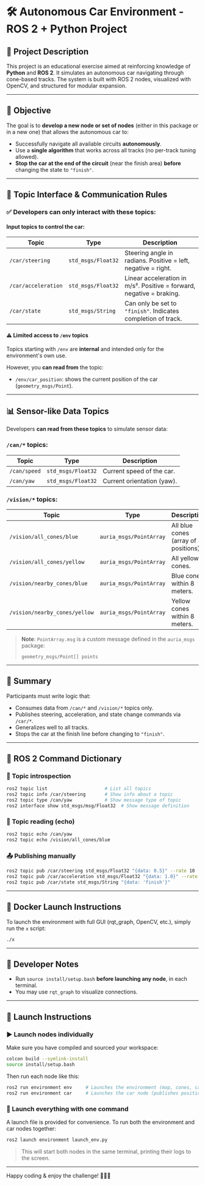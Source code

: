# 🛠️ Autonomous Car Environment - ROS 2 + Python Project

## 📄 Project Description

This project is an educational exercise aimed at reinforcing knowledge of **Python** and **ROS 2**. It simulates an autonomous car navigating through cone-based tracks. The system is built with ROS 2 nodes, visualized with OpenCV, and structured for modular expansion.

---

## 🎯 Objective

The goal is to **develop a new node or set of nodes** (either in this package or in a new one) that allows the autonomous car to:

- Successfully navigate all available circuits **autonomously**.
- Use a **single algorithm** that works across all tracks (no per-track tuning allowed).
- **Stop the car at the end of the circuit** (near the finish area) **before** changing the state to `"finish"`.

---

## 📡 Topic Interface & Communication Rules

### ✅ Developers **can only interact with these topics**:

#### **Input topics to control the car:**

| Topic               | Type                | Description                          |
|--------------------|---------------------|--------------------------------------|
| `/car/steering`     | `std_msgs/Float32`  | Steering angle in radians. Positive = left, negative = right. |
| `/car/acceleration` | `std_msgs/Float32`  | Linear acceleration in m/s². Positive = forward, negative = braking. |
| `/car/state`        | `std_msgs/String`   | Can only be set to `"finish"`. Indicates completion of track. |


#### ⚠️ **Limited access to `/env` topics**

Topics starting with `/env` are **internal** and intended only for the environment's own use. 

However, you **can read from** the topic:

- `/env/car_position`: shows the current position of the car (`geometry_msgs/Point`).


---

## 📊 Sensor-like Data Topics

Developers **can read from these topics** to simulate sensor data:

### `/can/*` topics:

| Topic               | Type                | Description               |
|--------------------|---------------------|---------------------------|
| `/can/speed`        | `std_msgs/Float32`  | Current speed of the car. |
| `/can/yaw`          | `std_msgs/Float32`  | Current orientation (yaw).|

### `/vision/*` topics:

| Topic                          | Type                    | Description                          |
|-------------------------------|-------------------------|--------------------------------------|
| `/vision/all_cones/blue`      | `auria_msgs/PointArray` | All blue cones (array of positions). |
| `/vision/all_cones/yellow`    | `auria_msgs/PointArray` | All yellow cones.                    |
| `/vision/nearby_cones/blue`   | `auria_msgs/PointArray` | Blue cones within 8 meters.          |
| `/vision/nearby_cones/yellow` | `auria_msgs/PointArray` | Yellow cones within 8 meters.        |

> **Note**: `PointArray.msg` is a custom message defined in the `auria_msgs` package:
> ```msg
> geometry_msgs/Point[] points
> ```

---

## 🧠 Summary

Participants must write logic that:
- Consumes data from `/can/*` and `/vision/*` topics only.
- Publishes steering, acceleration, and state change commands via `/car/*`.
- Generalizes well to all tracks.
- Stops the car at the finish line before changing to `"finish"`.

---

## 📘 ROS 2 Command Dictionary

### 🔎 Topic introspection

```bash
ros2 topic list                     # List all topics
ros2 topic info /car/steering       # Show info about a topic
ros2 topic type /can/yaw            # Show message type of topic
ros2 interface show std_msgs/msg/Float32  # Show message definition
```

### 👀 Topic reading (echo)

```bash
ros2 topic echo /can/yaw
ros2 topic echo /vision/all_cones/blue
```

### 📤 Publishing manually

```bash
ros2 topic pub /car/steering std_msgs/Float32 "{data: 0.5}" --rate 10
ros2 topic pub /car/acceleration std_msgs/Float32 "{data: 1.0}" --rate 10
ros2 topic pub /car/state std_msgs/String "{data: 'finish'}"
```

---

## 🐳 Docker Launch Instructions

To launch the environment with full GUI (rqt_graph, OpenCV, etc.), simply run the `x` script:

```bash
./x
```

---

## 📎 Developer Notes

- Run `source install/setup.bash` **before launching any node**, in each terminal.
- You may use `rqt_graph` to visualize connections. 

---

## 🚀 Launch Instructions

### ▶️ Launch nodes individually

Make sure you have compiled and sourced your workspace:

```bash
colcon build --symlink-install
source install/setup.bash
```

Then run each node like this:

```bash
ros2 run environment env     # Launches the environment (map, cones, car view)
ros2 run environment car     # Launches the car node (publishes position)
```

### 🧩 Launch everything with one command

A launch file is provided for convenience. To run both the environment and car nodes together:

```bash
ros2 launch environment launch_env.py
```

> This will start both nodes in the same terminal, printing their logs to the screen.

---

Happy coding & enjoy the challenge! 🚗🧠✨

